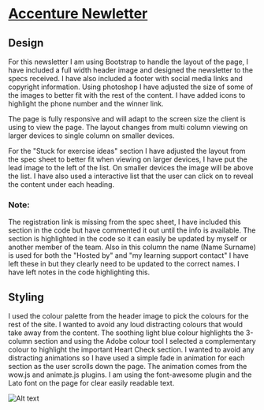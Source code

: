 # [Accenture Newletter](http://designexplorers.net/accenture/) 

## Design

For this newsletter I am using Bootstrap to handle the layout of the page, I have included a full width header image and designed the newsletter to the specs received.  I have also included a footer with social media links and copyright information.  Using photoshop I have adjusted the size of some of the images to better fit with the rest of the content.  I have added icons to highlight the phone number and the winner link.

The page is fully responsive and will adapt to the screen size the client is using to view the page.  The layout changes from multi column viewing on larger devices to single column on smaller devices.

For the "Stuck for exercise ideas" section I have adjusted the layout from the spec sheet to better fit when viewing on larger devices, I have put the lead image to the left of the list.  On smaller devices the image will be above the list.  I have also used a interactive list that the user can click on to reveal the content under each heading.

### Note:

The registration link is missing from the spec sheet, I have included this section in the code but have commented it out until the info is available.  The section is highlighted in the code so it can easily be updated by myself or another member of the team.  Also in this column the name (Name Surname) is used for both the "Hosted by" and "my learning support contact" I have left these in but they clearly need to be updated to the correct names.  I have left notes in the code highlighting this. 


## Styling

I used the colour palette from the header image to pick the colours for the rest of the site.  I wanted to avoid any loud distracting colours that would take away from the content.  The soothing light blue colour highlights the 3-column section and using the Adobe colour tool I selected a complementary colour to highlight the important Heart Check section.  I wanted to avoid any distracting animations so I have used a simple fade in animation for each section as the user scrolls down the page.  The animation comes from the wow.js and animate.js plugins.  I am using the font-awesome plugin and the Lato font on the page for clear easily readable text.



![Alt text](https://i.imgur.com/hKLmi8h.png "Screenshot")